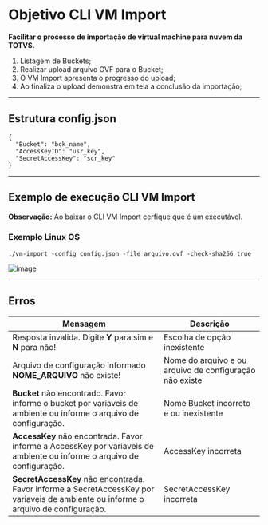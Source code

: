 # Objetivo CLI VM Import

**Facilitar o processo de importação de virtual machine para nuvem da TOTVS.**

1. Listagem de Buckets;
2. Realizar upload arquivo OVF para o Bucket;
3. O VM Import apresenta o progresso do upload;
4. Ao finaliza o upload demonstra em tela a conclusão da importação;

----------------------------------------------------------------

## Estrutura config.json
```
{
  "Bucket": "bck_name",
  "AccessKeyID": "usr_key",
  "SecretAccessKey": "scr_key"
}
```
----------------------------------------------------------------

## Exemplo de execução CLI VM Import

**Observação:** Ao baixar o CLI VM Import cerfique que é um executável.

### Exemplo Linux OS

```
./vm-import -config config.json -file arquivo.ovf -check-sha256 true
```

![image](https://user-images.githubusercontent.com/121171463/219680829-a9ec1a24-6506-4a6d-a564-d828e067179d.png)


----------------------------------------------------------------

## Erros


Mensagem                                                                                                                        | Descrição
--------------------------------------------------------------------------------------------------------------------------------|-----------------------
Resposta invalida. Digite **Y** para sim e **N** para não!                                                                      | Escolha de opção inexistente 
Arquivo de configuração informado **__NOME_ARQUIVO__**  não existe!                                                             | Nome do arquivo e ou arquivo de configuração não existe 
**__Bucket__** não encontrado. Favor informe o bucket por variaveis de ambiente ou informe o arquivo de configuração.           | Nome Bucket incorreto e ou inexistente
**__AccessKey__** não encontrada. Favor informe a AccessKey por variaveis de ambiente ou informe o arquivo de configuração.     | AccessKey incorreta
**__SecretAccessKey__** não encontrada. Favor informe a SecretAccessKey por variaveis de ambiente ou informe o arquivo de configuração.| SecretAccessKey incorreta



